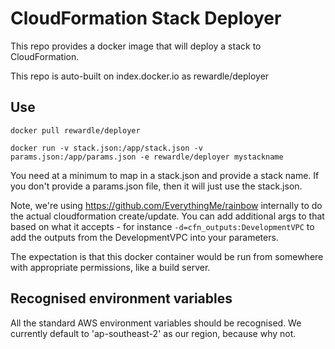 # CloudFormation Stack Deployer

This repo provides a docker image that will deploy a stack to CloudFormation.

This repo is auto-built on index.docker.io as rewardle/deployer

## Use

`docker pull rewardle/deployer`

`docker run -v stack.json:/app/stack.json -v params.json:/app/params.json -e rewardle/deployer mystackname`

You need at a minimum to map in a stack.json and provide a stack name. If you
don't provide a params.json file, then it will just use the stack.json.

Note, we're using https://github.com/EverythingMe/rainbow internally to do the
actual cloudformation create/update. You can add additional args to that
based on what it accepts - for instance `-d=cfn_outputs:DevelopmentVPC` to
add the outputs from the DevelopmentVPC into your parameters.

The expectation is that this docker container would be run from somewhere
with appropriate permissions, like a build server.

## Recognised environment variables

All the standard AWS environment variables should be recognised. We currently
default to 'ap-southeast-2' as our region, because why not.
